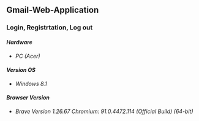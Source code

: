 <h2>Gmail-Web-Application</h2>

<h3>Login, Registrtation, Log out</h3>

<h4><strong><em> Hardware </em></strong></h4>

<ul>
<li><em> PC (Acer)<em/></li>
</ul>  
<h4><strong> Version OS </h4></strong>
  
<ul>
<li><em> Windows 8.1 <em/></li>
</ul>  
<h4><strong> Browser Version </h4></em></strong>
  
<ul>
<li><em> Brave Version 1.26.67 Chromium: 91.0.4472.114 (Official Build) (64-bit) </em></li>
</ul>  
